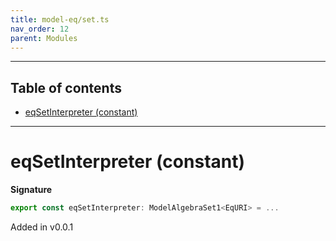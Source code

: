 ```yaml
---
title: model-eq/set.ts
nav_order: 12
parent: Modules
---
```


---

<h2 class="text-delta">Table of contents</h2>

- [eqSetInterpreter (constant)](#eqsetinterpreter-constant)

---

# eqSetInterpreter (constant)

**Signature**

```ts
export const eqSetInterpreter: ModelAlgebraSet1<EqURI> = ...
```

Added in v0.0.1

